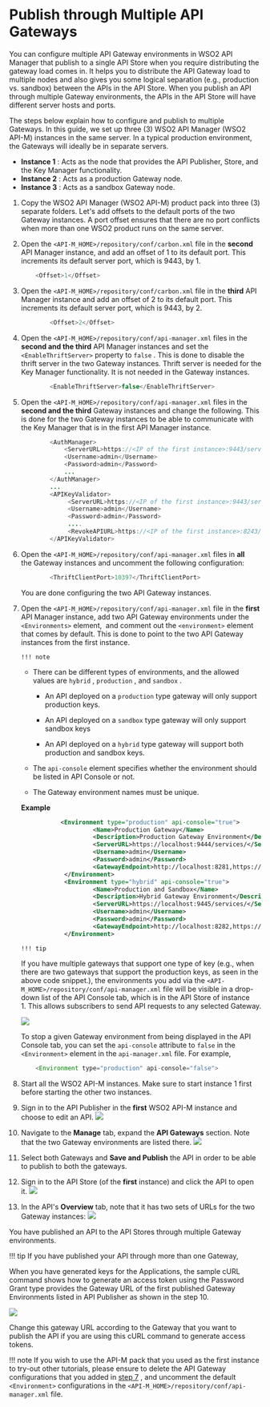 # Publish through Multiple API Gateways

You can configure multiple API Gateway environments in WSO2 API Manager that publish to a single API Store when you require distributing the gateway load comes in. It helps you to distribute the API Gateway load to multiple nodes and also gives you some logical separation (e.g., production vs. sandbox) between the APIs in the API Store. When you publish an API through multiple Gateway environments, the APIs in the API Store will have different server hosts and ports.

The steps below explain how to configure and publish to multiple Gateways. In this guide, we set up three (3) WSO2 API Manager (WSO2 API-M) instances in the same server. In a typical production environment, the Gateways will ideally be in separate servers.

-   **Instance 1** : Acts as the node that provides the API Publisher, Store, and the Key Manager functionality.
-   **Instance 2** : Acts as a production Gateway node.
-   **Instance 3** : Acts as a sandbox Gateway node.

1.  Copy the WSO2 API Manager (WSO2 API-M) product pack into three (3) separate folders.
    Let's add offsets to the default ports of the two Gateway instances. A port offset ensures that there are no port conflicts when more than one WSO2 product runs on the same server.

2.  Open the `<API-M_HOME>/repository/conf/carbon.xml` file in the **second** API Manager instance, and add an offset of 1 to its default port. This increments its default server port, which is 9443, by 1.

    ``` java
        <Offset>1</Offset>
    ```

3.  Open the `<API-M_HOME>/repository/conf/carbon.xml` file in the **third** API Manager instance and add an offset of 2 to its default port. This increments its default server port, which is 9443, by 2.

    ``` java
            <Offset>2</Offset>
    ```

4.  Open the `<API-M_HOME>/repository/conf/api-manager.xml` files in the **second and the third** API Manager instances and set the `<EnableThriftServer>` property to `false` .
    This is done to disable the thrift server in the two Gateway instances. Thrift server is needed for the Key Manager functionality. It is not needed in the Gateway instances.

    ``` java
            <EnableThriftServer>false</EnableThriftServer>
    ```

5.  Open the `<API-M_HOME>/repository/conf/api-manager.xml` files in the **second and the third** Gateway instances and change the following.
    This is done for the two Gateway instances to be able to communicate with the Key Manager that is in the first API Manager instance.

    ``` java
            <AuthManager>
                <ServerURL>https://<IP of the first instance>:9443/services/</ServerURL>
                <Username>admin</Username>
                <Password>admin</Password>
                ...
            </AuthManager>
            ...
            <APIKeyValidator>
                 <ServerURL>https://<IP of the first instance>:9443/services/</ServerURL>
                 <Username>admin</Username>
                 <Password>admin</Password>
                 ....
                 <RevokeAPIURL>https://<IP of the first instance>:8243/revoke</RevokeAPIURL>
            </APIKeyValidator>
    ```

6.  Open the `<API-M_HOME>/repository/conf/api-manager.xml` files in **all** the Gateway instances and uncomment the following configuration:

    ``` java
            <ThriftClientPort>10397</ThriftClientPort>
    ```

    You are done configuring the two API Gateway instances.

7.  Open the `<API-M_HOME>/repository/conf/api-manager.xml` file in the **first** API Manager instance, add two API Gateway environments under the `<Environments>` element,  and comment out the `<environment>` element that comes by default.
    This is done to point to the two API Gateway instances from the first instance.

        !!! note
    -   There can be different types of environments, and the allowed values are `hybrid` , `production` , and `sandbox` .

        -   An API deployed on a `production` type gateway will only support production keys.

        -   An API deployed on a `sandbox` type gateway will only support sandbox keys

        -   An API deployed on a `hybrid` type gateway will support both production and sandbox keys.

    -   The `api-console` element specifies whether the environment should be listed in API Console or not.

    -   The Gateway environment names must be unique.


    **Example**

    ``` xml
               <Environment type="production" api-console="true">
                        <Name>Production Gateway</Name>
                        <Description>Production Gateway Environment</Description>
                        <ServerURL>https://localhost:9444/services/</ServerURL>
                        <Username>admin</Username>
                        <Password>admin</Password>
                        <GatewayEndpoint>http://localhost:8281,https://localhost:8244</GatewayEndpoint>
                </Environment>
                <Environment type="hybrid" api-console="true">
                        <Name>Production and Sandbox</Name>
                        <Description>Hybrid Gateway Environment</Description>
                        <ServerURL>https://localhost:9445/services/</ServerURL>
                        <Username>admin</Username>
                        <Password>admin</Password>
                        <GatewayEndpoint>http://localhost:8282,https://localhost:8245</GatewayEndpoint>
                </Environment>
    ```

        !!! tip
    If you have multiple gateways that support one type of key (e.g., when there are two gateways that support the production keys, as seen in the above code snippet.), the environments you add via the `<API-M_HOME>/repository/conf/api-manager.xml` file will be visible in a drop-down list of the API Console tab, which is in the API Store of instance 1. This allows subscribers to send API requests to any selected Gateway.

    ![]({{base_path}}/assets/attachments/103332478/103332476.png)

    To stop a given Gateway environment from being displayed in the API Console tab, you can set the `api-console` attribute to `false` in the `<Environment>` element in the `api-manager.xml` file.
    For example,

    ``` java
        <Environment type="production" api-console="false">
    ```


8.  Start all the WSO2 API-M instances.
    Make sure to start instance 1 first before starting the other two instances.
9.  Sign in to the API Publisher in the **first** WSO2 API-M instance and choose to edit an API.
    ![]({{base_path}}/assets/attachments/103332478/103332474.png)
10. Navigate to the **Manage** tab, expand the **API Gateways** section.
    Note that the two Gateway environments are listed there.
    ![]({{base_path}}/assets/attachments/103332478/103332473.png)
11. Select both Gateways and **Save and Publish** the API in order to be able to publish to both the gateways.
12. Sign in to the API Store (of the **first** instance) and click the API to open it.
    ![]({{base_path}}/assets/attachments/103332478/103332472.png)
13. In the API's **Overview** tab, note that it has two sets of URLs for the two Gateway instances:
    ![]({{base_path}}/assets/attachments/103332478/103332475.png)

You have published an API to the API Stores through multiple Gateway environments.

!!! tip
If you have published your API through more than one Gateway,

When you have generated keys for the Applications, the sample cURL command shows how to generate an access token using the Password Grant type provides the Gateway URL of the first published Gateway Environments listed in API Publisher as shown in the step 10.

![]({{base_path}}/assets/attachments/103332478/103332477.png)

Change this gateway URL according to the Gateway that you want to publish the API if you are using this cURL command to generate access tokens.

!!! note
If you wish to use the API-M pack that you used as the first instance to try-out other tutorials, please ensure to delete the API Gateway configurations that you added in [step 7](#PublishthroughMultipleAPIGateways-step6) , and uncomment the default `<Environment>` configurations in the `<API-M_HOME>/repository/conf/api-manager.xml` file.


